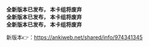 **全新版本已发布， 本卡组将废弃**  
**全新版本已发布， 本卡组将废弃**  
**全新版本已发布， 本卡组将废弃**  

新版本👉：https://ankiweb.net/shared/info/974341345  

